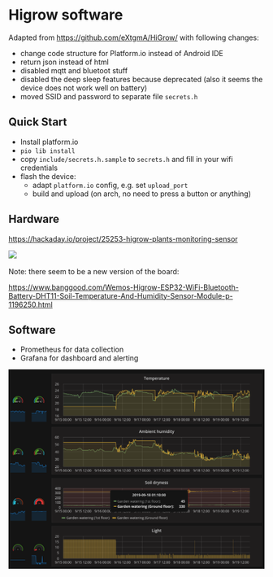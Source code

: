 Higrow software
======

Adapted from https://github.com/eXtgmA/HiGrow/ with following changes:

* change code structure for Platform.io instead of Android IDE
* return json instead of html
* disabled mqtt and bluetoot stuff
* disabled the deep sleep features because deprecated (also it seems the device does not work well on battery)
* moved SSID and password to separate file `secrets.h`

Quick Start
---------

* Install platform.io
* `pio lib install`
* copy `include/secrets.h.sample` to `secrets.h` and fill in your wifi credentials
* flash the device:
  * adapt `platform.io` config, e.g. set `upload_port`
  * build and upload (on arch, no need to press a button or anything)

Hardware
---------

https://hackaday.io/project/25253-higrow-plants-monitoring-sensor

![](https://img.banggood.com/images/oaupload/banggood/images/1D/88/5566c3d5-da30-4b60-bc11-ec6e8d30b101.JPG)

Note: there seem to be a new version of the board:

https://www.banggood.com/Wemos-Higrow-ESP32-WiFi-Bluetooth-Battery-DHT11-Soil-Temperature-And-Humidity-Sensor-Module-p-1196250.html

Software
------

* Prometheus for data collection
* Grafana for dashboard and alerting

![](grafana_dashboard.png)
